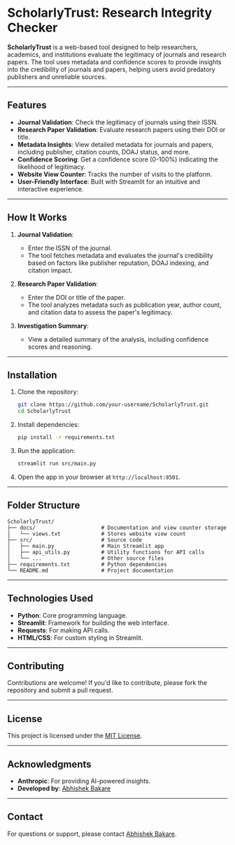# ScholarlyTrust: Research Integrity Checker

**ScholarlyTrust** is a web-based tool designed to help researchers, academics, and institutions evaluate the legitimacy of journals and research papers. The tool uses metadata and confidence scores to provide insights into the credibility of journals and papers, helping users avoid predatory publishers and unreliable sources.

---

## Features

- **Journal Validation**: Check the legitimacy of journals using their ISSN.
- **Research Paper Validation**: Evaluate research papers using their DOI or title.
- **Metadata Insights**: View detailed metadata for journals and papers, including publisher, citation counts, DOAJ status, and more.
- **Confidence Scoring**: Get a confidence score (0-100%) indicating the likelihood of legitimacy.
- **Website View Counter**: Tracks the number of visits to the platform.
- **User-Friendly Interface**: Built with Streamlit for an intuitive and interactive experience.

---

## How It Works

1. **Journal Validation**:
   - Enter the ISSN of the journal.
   - The tool fetches metadata and evaluates the journal's credibility based on factors like publisher reputation, DOAJ indexing, and citation impact.

2. **Research Paper Validation**:
   - Enter the DOI or title of the paper.
   - The tool analyzes metadata such as publication year, author count, and citation data to assess the paper's legitimacy.

3. **Investigation Summary**:
   - View a detailed summary of the analysis, including confidence scores and reasoning.

---

## Installation

1. Clone the repository:
   ```bash
   git clone https://github.com/your-username/ScholarlyTrust.git
   cd ScholarlyTrust
   ```

2. Install dependencies:
   ```bash
   pip install -r requirements.txt
   ```

3. Run the application:
   ```bash
   streamlit run src/main.py
   ```

4. Open the app in your browser at `http://localhost:8501`.

---

## Folder Structure

```
ScholarlyTrust/
├── docs/                     # Documentation and view counter storage
│   └── views.txt             # Stores website view count
├── src/                      # Source code
│   ├── main.py               # Main Streamlit app
│   ├── api_utils.py          # Utility functions for API calls
│   └── ...                   # Other source files
├── requirements.txt          # Python dependencies
└── README.md                 # Project documentation
```

---

## Technologies Used

- **Python**: Core programming language.
- **Streamlit**: Framework for building the web interface.
- **Requests**: For making API calls.
- **HTML/CSS**: For custom styling in Streamlit.

---

## Contributing

Contributions are welcome! If you'd like to contribute, please fork the repository and submit a pull request.

---

## License

This project is licensed under the [MIT License](LICENSE).

---

## Acknowledgments

- **Anthropic**: For providing AI-powered insights.
- **Developed by**: [Abhishek Bakare](https://www.linkedin.com/in/abhishekbakare/)

---

## Contact

For questions or support, please contact [Abhishek Bakare](mailto:abakre5@gmail.com).